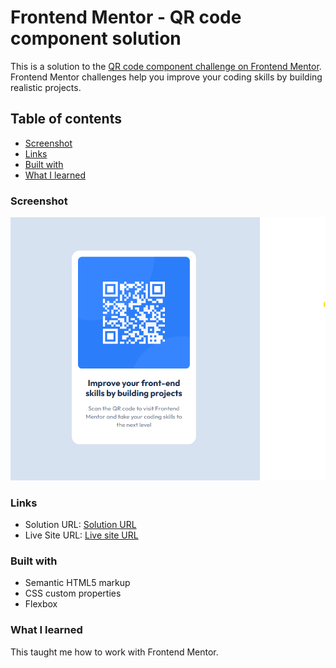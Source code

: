 # Frontend Mentor - QR code component solution

This is a solution to the [QR code component challenge on Frontend Mentor](https://www.frontendmentor.io/challenges/qr-code-component-iux_sIO_H). Frontend Mentor challenges help you improve your coding skills by building realistic projects.

## Table of contents

- [Screenshot](#screenshot)
- [Links](#links)
- [Built with](#built-with)
- [What I learned](#what-i-learned)

### Screenshot

![A screenshot of the qr code challenge](./images/Screenshot.png)

### Links

- Solution URL: [Solution URL](https://github.com/mohamed-fathy3010/FM-QR)
- Live Site URL: [Live site URL](https://mohamed-fathy3010.github.io/FM-QR/)

### Built with

- Semantic HTML5 markup
- CSS custom properties
- Flexbox

### What I learned

This taught me how to work with Frontend Mentor.
